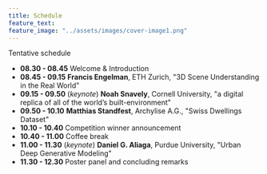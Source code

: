```yaml
---
title: Schedule
feature_text: 
feature_image: "../assets/images/cover-image1.png"
---
```


Tentative schedule

- **08.30 - 08.45** Welcome & Introduction
- **08.45 - 09.15** **Francis Engelman**, ETH Zurich, "3D Scene Understanding in the Real World"
- **09.15 - 09.50** (_keynote_) **Noah Snavely**, Cornell University, "a digital replica of all of the world’s built-environment"
- **09.50 - 10.10** **Matthias Standfest**, Archylise A.G., "Swiss Dwellings Dataset"
- **10.10 - 10.40** Competition winner announcement
- **10.40 - 11.00** Coffee break
- **11.00 - 11.30** (_keynote_) **Daniel G. Aliaga**, Purdue University, "Urban Deep Generative Modeling"
- **11.30 - 12.30** Poster panel and concluding remarks
